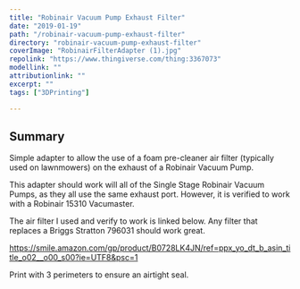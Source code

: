 ```yaml
---
title: "Robinair Vacuum Pump Exhaust Filter"
date: "2019-01-19"
path: "/robinair-vacuum-pump-exhaust-filter"
directory: "robinair-vacuum-pump-exhaust-filter"
coverImage: "RobinairFilterAdapter (1).jpg"
repolink: "https://www.thingiverse.com/thing:3367073"
modellink: ""
attributionlink: ""
excerpt: ""
tags: ["3DPrinting"]

---
```


## Summary

Simple adapter to allow the use of a foam pre-cleaner air filter (typically used on lawnmowers) on the exhaust of a Robinair Vacuum Pump.

This adapter should work will all of the Single Stage Robinair Vacuum Pumps, as they all use the same exhaust port. However, it is verified to work with a Robinair 15310 Vacumaster.

The air filter I used and verify to work is linked below. Any filter that replaces a Briggs Stratton 796031 should work great.

https://smile.amazon.com/gp/product/B0728LK4JN/ref=ppx_yo_dt_b_asin_title_o02__o00_s00?ie=UTF8&psc=1

Print with 3 perimeters to ensure an airtight seal.